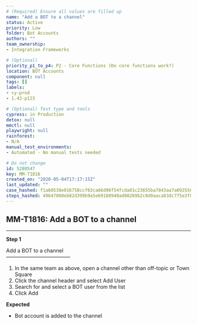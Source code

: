 ```yaml
---
# (Required) Ensure all values are filled up
name: "Add a BOT to a channel"
status: Active
priority: Low
folder: Bot Accounts
authors: ""
team_ownership: 
- Integration Frameworks

# (Optional)
priority_p1_to_p4: P2 - Core Functions (Do core functions work?)
location: BOT Accounts
component: null
tags: []
labels: 
- cy-prod
- 1.42-p123

# (Optional) Test type and tools
cypress: in Production
detox: null
mmctl: null
playwright: null
rainforest: 
- N/A
manual_test_environments: 
- Automated - No manual tests needed

# Do not change
id: 5280547
key: MM-T1816
created_on: "2020-05-04T17:17:15Z"
last_updated: ""
case_hashed: f1a60538e016758ccf63ca66d96f54fcda01c23655ba7843aa7a0925563d87f6d28308c9d4990abcef1e87661f10277d
steps_hashed: 49647060eb82d399b9a5e69188940ad80269b2c8d0aaca83dc775e3f8b908181cd5c5e7e54208208be7f93c5b5b3fd98
---
```


<!-- (Auto-generated) Based on frontmatter's "key" and "name" -->

## MM-T1816: Add a BOT to a channel

---

**Step 1**

Add a BOT to a channel\
–––––––––––––––––––––––––

1. In the same team as above, open a channel other than off-topic or Town Square
2. Click the channel header and select Add User
3. Search for and select a BOT user from the list
4. Click Add

**Expected**

- Bot account is added to the channel

